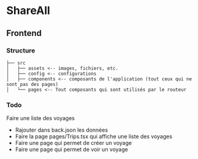 # ShareAll

## Frontend

### Structure

```
├── src
│   ├── assets <-- images, fichiers, etc.
│   ├── config <-- configurations
│   ├── components <-- composants de l'application (tout ceux qui ne sont pas des pages)
│   └── pages <-- Tout composants qui sont utilisés par le routeur
```

### Todo

Faire une liste des voyages

-  Rajouter dans back.json les données
-  Faire la page pages/Trips.tsx qui affiche une liste des voyages
-  Faire une page qui permet de créer un voyage
-  Faire une page qui permet de voir un voyage
